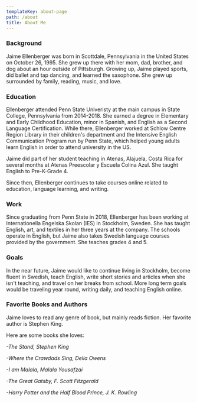 ```yaml
---
templateKey: about-page
path: /about
title: About Me
---
```

### Background

Jaime Ellenberger was born in Scottdale, Pennsylvania in the United States on October 26, 1995. She grew up there with her mom, dad, brother, and dog about an hour outside of Pittsburgh. Growing up, Jaime played sports, did ballet and tap dancing, and learned the saxophone. She grew up surrounded by family, reading, music, and love. 

### Education

Ellenberger attended Penn State Univeristy at the main campus in State College, Pennsylvania from 2014-2018. She earned a degree in Elementary and Early Childhood Education, minor in Spanish, and English as a Second Language Certification. While there, Ellenberger worked at Schlow Centre Region Library in their children's department and the Intensive English Communication Program run by Penn State, which helped young adults learn English in order to attend university in the US.

Jaime did part of her student teaching in Atenas, Alajuela, Costa Rica for several months at Atenas Preescolar y Escuela Colina Azul. She taught English to Pre-K-Grade 4.

Since then, Ellenberger continues to take courses online related to education, language learning, and writing.

### Work

Since graduating from Penn State in 2018, Ellenberger has been working at Internationella Engelska Skolan (IES) in Stockholm, Sweden. She has taught English, art, and textiles in her three years at the company. The schools operate in English, but Jaime also takes Swedish language courses provided by the government. She teaches grades 4 and 5.

### Goals

In the near future, Jaime would like to continue living in Stockholm, become fluent in Swedish, teach English, write short stories and articles when she isn't teaching, and travel on her breaks from school. More long term goals would be traveling year round, writing daily, and teaching English online.

### Favorite Books and Authors

Jaime loves to read any genre of book, but mainly reads fiction. Her favorite author is Stephen King.

Here are some books she loves: 

 *\-The Stand, Stephen King*

 *\-Where the Crawdads Sing, Delia Owens*

 *\-I am Malala, Malala Yousafzai*

 *\-The Great Gatsby, F. Scott Fitzgerald*

 *\-Harry Potter and the Half Blood Prince, J. K. Rowling*